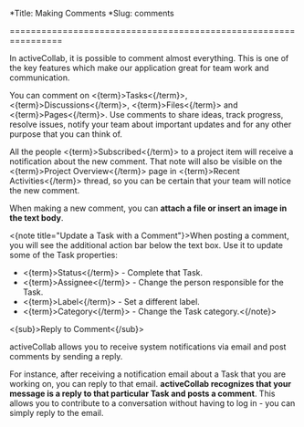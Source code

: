 *Title: Making Comments
*Slug: comments

================================================================

In activeCollab, it is possible to comment almost everything. This is one of the key features which make our application great for team work and communication.

You can comment on <{term}>Tasks<{/term}>, <{term}>Discussions<{/term}>, <{term}>Files<{/term}> and <{term}>Pages<{/term}>. Use comments to share ideas, track progress, resolve issues, notify your team about important updates and for any other purpose that you can think of.

All the people <{term}>Subscribed<{/term}> to a project item will receive a notification about the new comment. That note will also be visible on the <{term}>Project Overview<{/term}> page in <{term}>Recent Activities<{/term}> thread, so you can be certain that your team will notice the new comment.

When making a new comment, you can **attach a file or insert an image in the text body**.

<{note title="Update a Task with a Comment"}>When posting a comment, you will see the additional action bar below the text box. Use it to update some of the Task properties:

- <{term}>Status<{/term}> - Complete that Task.
- <{term}>Assignee<{/term}> - Change the person responsible for the Task.
- <{term}>Label<{/term}> - Set a different label.
- <{term}>Category<{/term}> - Change the Task category.<{/note}>

<{sub}>Reply to Comment<{/sub}>

activeCollab allows you to receive system notifications via email and post comments by sending a reply.

For instance, after receiving a notification email about a Task that you are working on, you can reply to that email. **activeCollab recognizes that your message is a reply to that particular Task and posts a comment**. This allows you to contribute to a conversation without having to log in - you can simply reply to the email. 